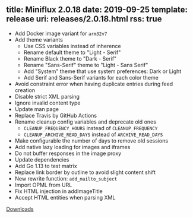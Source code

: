 title: Miniflux 2.0.18
date: 2019-09-25
template: release
uri: releases/2.0.18.html
rss: true
---
* Add Docker image variant for `arm32v7`
* Add theme variants
    - Use CSS variables instead of inherence
    - Rename default theme to "Light - Serif"
    - Rename Black theme to "Dark - Serif"
    - Rename "Sans-Serif" theme to "Light - Sans Serif"
    - Add "System" theme that use system preferences: Dark or Light
    - Add Serif and Sans-Serif variants for each color theme
* Avoid constraint error when having duplicate entries during feed creation
* Disable strict XML parsing
* Ignore invalid content type
* Update man page
* Replace Travis by GitHub Actions
* Rename cleanup config variables and deprecate old ones
    - `CLEANUP_FREQUENCY_HOURS` instead of `CLEANUP_FREQUENCY`
    - `CLEANUP_ARCHIVE_READ_DAYS` instead of `ARCHIVE_READ_DAYS`
* Make configurable the number of days to remove old sessions
* Add native lazy loading for images and iframes
* Do not buffer responses in the image proxy
* Update dependencies
* Add Go 1.13 to test matrix
* Replace link border by outline to avoid slight content shift
* New rewrite function: `add_mailto_subject`
* Import OPML from URL
* Fix HTML injection in addImageTitle
* Accept HTML entities when parsing XML

[Downloads](https://github.com/miniflux/v2/releases/tag/2.0.18)
